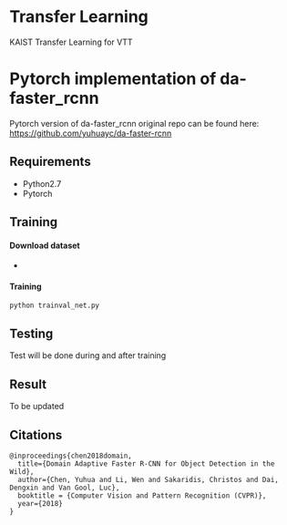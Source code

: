 # Transfer Learning
KAIST Transfer Learning for VTT


# Pytorch implementation of da-faster_rcnn
Pytorch version of da-faster_rcnn
original repo can be found here: https://github.com/yuhuayc/da-faster-rcnn


Requirements
------------

* Python2.7
* Pytorch

Training
--------

#### Download dataset
* 

#### Training
```
python trainval_net.py
```

Testing
-------

Test will be done during and after training

Result
------
To be updated

Citations
----------
```
@inproceedings{chen2018domain,
  title={Domain Adaptive Faster R-CNN for Object Detection in the Wild},
  author={Chen, Yuhua and Li, Wen and Sakaridis, Christos and Dai, Dengxin and Van Gool, Luc},
  booktitle = {Computer Vision and Pattern Recognition (CVPR)},
  year={2018}
}
```
